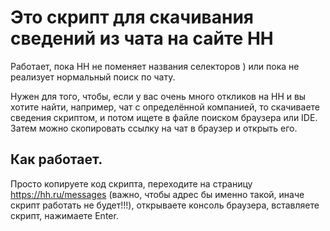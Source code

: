 # Это скрипт для скачивания сведений из чата на сайте HH
Работает, пока HH не поменяет названия селекторов )
или пока не реализует нормальный поиск по чату.

Нужен для того, чтобы, если у вас очень много откликов на HH и вы хотите 
найти, например, чат с определённой компанией, то скачиваете сведения скриптом,
и потом ищете в файле поиском браузера или IDE. Затем можно скопировать
ссылку на чат в браузер и открыть его.

## Как работает.

Просто копируете код скрипта, переходите на страницу https://hh.ru/messages
(важно, чтобы адрес бы именно такой, иначе скрипт работать не будет!!!), 
открываете консоль браузера, вставляете скрипт, нажимаете Enter.
